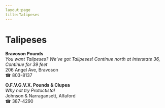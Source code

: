 ```yaml
---
layout:page
title:Talipeses
---
```

# Talipeses

**Bravoson Pounds**  
_You want Talipeses? We've got Talipeses! 
Continue north at Interstate 36, Continue for 39 feet_  
206 Angel Ave, Bravoson  
☎ 803-8137



**O.F.V.G.V.X. Pounds & Clupea**  
_Why not try Protoctista!_  
Johnson & Narragansett, Alfaford  
☎ 387-4290



